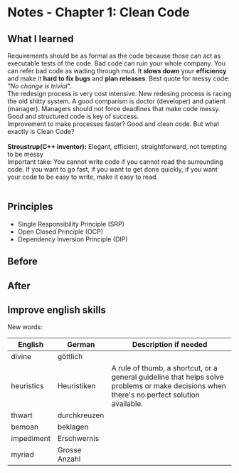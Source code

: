# Notes - Chapter 1: Clean Code
## What I learned
Requirements should be as formal as the code because those can act as executable tests of the code. Bad code can ruin your whole company. You can refer bad code as wading through mud. It **slows down** your **efficiency** and make it **hard to fix bugs** and **plan releases**. Best quote for messy code: _"No change is trivial"_.
<br>
The redesign process is very cost intensive. New redesing process is racing the old shitty system. A good comparism is doctor (developer) and patient (manager).
Managers should not force deadlines that make code messy. Good and structured code is key of success. 
<br>
Improvement to make processes faster? Good and clean code. But what exactly is Clean Code?
<br>
<br>
**Stroustrup(C++ inventor):** Elegant, efficient, straightforward, not tempting to be messy
<br>
Important take: You cannot write code if you cannot read the surrounding code. If you want to go fast, if you want to get done quickly, if you want your code to be easy to write, make it easy to read.
<br>
<br>
## Principles
- Single Responsibility Principle (SRP)
- Open Closed Principle (OCP)
- Dependency Inversion Principle (DIP)
## Before

## After

## Improve english skills
New words:

|English|German|Description if needed|
|----------|----------|----------|
|divine|göttlich|
|heuristics|Heuristiken|A rule of thumb, a shortcut, or a general guideline that helps solve problems or make decisions when there's no perfect solution available.|
|thwart|durchkreuzen||
|bemoan|beklagen||
|impediment|Erschwernis||
|myriad|Grosse Anzahl|

